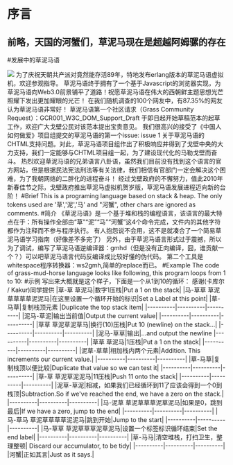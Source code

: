 序言
====
前略，天国的河蟹们，草泥马现在是超越阿姆骡的存在
-------
#发展中的草泥马语

![](http://static.icybear.net/2010/07/gmh.jpg)
为了庆祝天朝共产派对竟然能存活89年，特地发布erlang版本的草泥马语虚拟机，欢迎参观指导。
草泥马语终于拥有了一个基于Javascript的浏览器实现，为草泥马语向Web3.0前景铺平了道路！祝愿草泥马语在伟大的西朝鲜主题思想光芒照耀下发出更加耀眼的光芒！
在我们随机调查的100个网友中，有87.35%的网友认为草泥马语非常好！
草泥马语第一个社区请求（Grass Community Request）：GCR001_W3C_DOM_Support_Draft 于即日起开始草稿范本的起草工作，欢迎广大戈壁公民对该范本提出宝贵意见。
我们很高兴的接受了《中国人如何做爱》项目组提交的草泥马语的第一个issue: issue 1 关于草泥马语的CHTML支持问题。对此，草泥马语项目组作出了积极响应并得到了戈壁中央的大力支持，我们一定能够与CHTML项目组一起，为了建设现代化的马勒戈壁而奋斗。
热烈欢迎草泥马语的兄弟语言八卦语，虽然我们目前没有找到这个语言的官方网站，但是根据民法宪法刑法等有关法律，我们相信有官部门一定会解决这个困难，为了我朝网络的二胖化的进程奋斗！
经过戈壁政府的不懈努力，值此2010年新春佳节之际，戈壁政府推出草泥马虚拟机贺岁版，草泥马语发展进程迈向新的台阶！
#Brief
This is a programing language based on stack & heap. The only tokens used are '草','泥','马' and "河蟹", other chars are ignored as comments.
#简介
《草泥马语》是一个基于堆和栈的编程语言，该语言的最大特点在于：所有操作全部由“草”“泥”“马”“河蟹”这4个命令完成，文件内的其他字符都作为注释而不参与程序执行。
有人抱怨说不会用，这不是就凑合了一个简易草泥马语学习指南（好像差不多完了）
另外，由于草泥马语言形式过于震撼，所以为了调试，编写了草泥马语逆编译器：gmhd（但是没有正向编译，囧，谁贡献一个？）可以吧草泥马语言代码反编译成比较好懂的伪代码。
第二个工具是whitespace程序转换器：ws2gmh,简单的replace而已。
#Example
The code of grass-mud-horse language looks like following, this program loops from 1 to 10:
#示例
写出来大概就是这个样子，下面是一个从1到10的循环： 感谢(卡库尔 / Kakur)同学提供
|草-草 草泥马|数字1压栈|Put a 1 on the stack|
|马-草草 草泥草草草草泥泥马|在这里设置一个循环开始的标识|Set a Label at this point|
|草-马草|复制栈顶元素	|Duplicate the top stack item|
|----------|----------|----------|
|泥马-草泥|输出当前值|Output the current value|
|----------|----------|----------|
|草草 草泥草泥草马|换行(10)压栈|Put 10 (newline) on the stack...|
|----------|----------|----------|
|泥马-草草|输出|...and output the newline
|----------|----------|----------|
|草草 草泥马|1压栈|Put a 1 on the stack|
|----------|----------|----------|
|泥草-草草|相加栈内两个元素|Addition. This increments our current value.|
|----------|----------|----------|
|草-马草|复制栈顶以便比较|Duplicate that value so we can test it|
|----------|----------|----------|
|草-草 草泥草泥泥马|11压栈|Push 11 onto the stack|
|----------|----------|----------|
|泥草-草泥|相减，如果我们已经循环到11了应该会得到一个0到栈顶|Subtraction.So if we've reached the end, we have a zero on the stack.|
|----------|----------|----------|
|马-泥草 草泥草草草泥草泥马|如果是0，跳到最后|If we have a zero, jump to the end|
|----------|----------|----------|
|马-草马 草泥草草草草泥泥马|跳到开始|Jump to the start|
|----------|----------|----------|
|马-草草 草泥草草草泥草泥马|设置一个标签标识循环结束|Set the end label|
|----------|----------|----------|
|草-马马|清空堆栈，打扫卫生，整理整顿|	Discard our accumulator, to be tidy|
|----------|----------|----------|
|河蟹|正如其言|Just as it says.|
